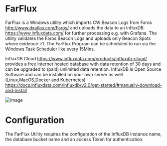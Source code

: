 # FarFlux

FarFlux is a Windows utility which imports CW Beacon Logs from Faros http://www.dxatlas.com/Faros/ and uploads the data to an InfluxDB https://www.influxdata.com/ for further processing e.g. with Grafana. The utility validates the Faros Beacon Logs and uploads only Beacon Spots where evidence >1. The FarFlux Program can be scheduled to run via the Windows Task Scheduler like every 15Mins.

InfluxDB Cloud https://www.influxdata.com/products/influxdb-cloud/ provides a free internet hosted database with data retention of 30 days and can be upgraded to (paid) unlimited data retention. InfluxDB is Open Source Software and can be installed on your own server as well (Linux,MacOS,Docker and Kubernetes) https://docs.influxdata.com/influxdb/v2.0/get-started/#manually-download-and-install

![image](https://user-images.githubusercontent.com/75934980/113480467-a3da5e80-9494-11eb-9781-9fb9d28bc625.png)


Configuration
==============
The FarFlux Utility requires the configuration of the InfluxDB Instance name, the database bucket name and an access Token for authentication.
